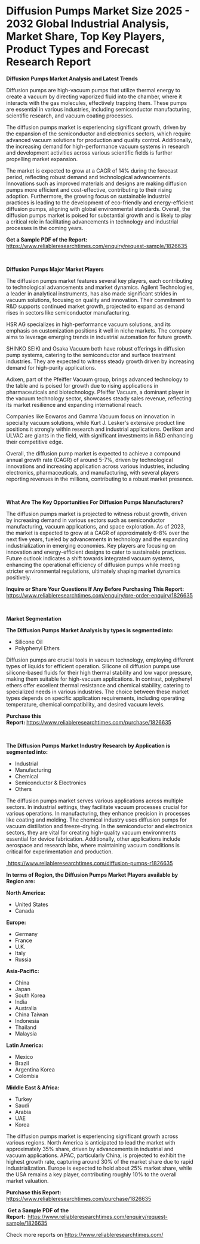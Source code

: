 <p><h1>Diffusion Pumps Market Size 2025 - 2032 Global Industrial Analysis, Market Share, Top Key Players, Product Types and Forecast Research Report</h1></p><p><strong>Diffusion Pumps Market Analysis and Latest Trends</strong></p>
<p><p>Diffusion pumps are high-vacuum pumps that utilize thermal energy to create a vacuum by directing vaporized fluid into the chamber, where it interacts with the gas molecules, effectively trapping them. These pumps are essential in various industries, including semiconductor manufacturing, scientific research, and vacuum coating processes.</p><p>The diffusion pumps market is experiencing significant growth, driven by the expansion of the semiconductor and electronics sectors, which require advanced vacuum solutions for production and quality control. Additionally, the increasing demand for high-performance vacuum systems in research and development activities across various scientific fields is further propelling market expansion. </p><p>The market is expected to grow at a CAGR of 14% during the forecast period, reflecting robust demand and technological advancements. Innovations such as improved materials and designs are making diffusion pumps more efficient and cost-effective, contributing to their rising adoption. Furthermore, the growing focus on sustainable industrial practices is leading to the development of eco-friendly and energy-efficient diffusion pumps, aligning with global environmental standards. Overall, the diffusion pumps market is poised for substantial growth and is likely to play a critical role in facilitating advancements in technology and industrial processes in the coming years.</p></p>
<p><strong>Get a Sample PDF of the Report:&nbsp;</strong> <a href="https://www.reliableresearchtimes.com/enquiry/request-sample/1826635?utm_campaign=2643&utm_medium=2&utm_source=Github&utm_content=ia&utm_term=09042025&utm_id=diffusion-pumps">https://www.reliableresearchtimes.com/enquiry/request-sample/1826635</a></p>
<p>&nbsp;</p>
<p><strong>Diffusion Pumps Major Market Players</strong></p>
<p><p>The diffusion pumps market features several key players, each contributing to technological advancements and market dynamics. Agilent Technologies, a leader in analytical instruments, has also made significant strides in vacuum solutions, focusing on quality and innovation. Their commitment to R&D supports continued market growth, projected to expand as demand rises in sectors like semiconductor manufacturing.</p><p>HSR AG specializes in high-performance vacuum solutions, and its emphasis on customization positions it well in niche markets. The company aims to leverage emerging trends in industrial automation for future growth.</p><p>SHINKO SEIKI and Osaka Vacuum both have robust offerings in diffusion pump systems, catering to the semiconductor and surface treatment industries. They are expected to witness steady growth driven by increasing demand for high-purity applications.</p><p>Adixen, part of the Pfeiffer Vacuum group, brings advanced technology to the table and is poised for growth due to rising applications in pharmaceuticals and biotechnology. Pfeiffer Vacuum, a dominant player in the vacuum technology sector, showcases steady sales revenue, reflecting its market resilience and expanding international reach.</p><p>Companies like Eowaros and Gamma Vacuum focus on innovation in specialty vacuum solutions, while Kurt J. Lesker's extensive product line positions it strongly within research and industrial applications. Oerlikon and ULVAC are giants in the field, with significant investments in R&D enhancing their competitive edge.</p><p>Overall, the diffusion pump market is expected to achieve a compound annual growth rate (CAGR) of around 5-7%, driven by technological innovations and increasing application across various industries, including electronics, pharmaceuticals, and manufacturing, with several players reporting revenues in the millions, contributing to a robust market presence.</p></p>
<p>&nbsp;</p>
<p><strong>What Are The Key Opportunities For Diffusion Pumps Manufacturers?</strong></p>
<p><p>The diffusion pumps market is projected to witness robust growth, driven by increasing demand in various sectors such as semiconductor manufacturing, vacuum applications, and space exploration. As of 2023, the market is expected to grow at a CAGR of approximately 6-8% over the next five years, fueled by advancements in technology and the expanding industrialization in emerging economies. Key players are focusing on innovation and energy-efficient designs to cater to sustainable practices. Future outlook indicates a shift towards integrated vacuum systems, enhancing the operational efficiency of diffusion pumps while meeting stricter environmental regulations, ultimately shaping market dynamics positively.</p></p>
<p><strong>Inquire or Share Your Questions If Any Before Purchasing This Report:</strong> <a href="https://www.reliableresearchtimes.com/enquiry/pre-order-enquiry/1826635?utm_campaign=2643&utm_medium=2&utm_source=Github&utm_content=ia&utm_term=09042025&utm_id=diffusion-pumps">https://www.reliableresearchtimes.com/enquiry/pre-order-enquiry/1826635</a></p>
<p>&nbsp;</p>
<p><strong>Market Segmentation</strong></p>
<p><strong>The Diffusion Pumps Market Analysis by types is segmented into:</strong></p>
<p><ul><li>Silicone Oil</li><li>Polyphenyl Ethers</li></ul></p>
<p><p>Diffusion pumps are crucial tools in vacuum technology, employing different types of liquids for efficient operation. Silicone oil diffusion pumps use silicone-based fluids for their high thermal stability and low vapor pressure, making them suitable for high-vacuum applications. In contrast, polyphenyl ethers offer excellent thermal resistance and chemical stability, catering to specialized needs in various industries. The choice between these market types depends on specific application requirements, including operating temperature, chemical compatibility, and desired vacuum levels.</p></p>
<p><strong>Purchase this Report:&nbsp;</strong><a href="https://www.reliableresearchtimes.com/purchase/1826635?utm_campaign=2643&utm_medium=2&utm_source=Github&utm_content=ia&utm_term=09042025&utm_id=diffusion-pumps">https://www.reliableresearchtimes.com/purchase/1826635</a></p>
<p>&nbsp;</p>
<p><strong>The Diffusion Pumps Market Industry Research by Application is segmented into:</strong></p>
<p><ul><li>Industrial</li><li>Manufacturing</li><li>Chemical</li><li>Semiconductor & Electronics</li><li>Others</li></ul></p>
<p><p>The diffusion pumps market serves various applications across multiple sectors. In industrial settings, they facilitate vacuum processes crucial for various operations. In manufacturing, they enhance precision in processes like coating and molding. The chemical industry uses diffusion pumps for vacuum distillation and freeze-drying. In the semiconductor and electronics sectors, they are vital for creating high-quality vacuum environments essential for device fabrication. Additionally, other applications include aerospace and research labs, where maintaining vacuum conditions is critical for experimentation and production.</p></p>
<p><a href="https://www.reliableresearchtimes.com/diffusion-pumps-r1826635?utm_campaign=2643&utm_medium=2&utm_source=Github&utm_content=ia&utm_term=09042025&utm_id=diffusion-pumps">&nbsp;https://www.reliableresearchtimes.com/diffusion-pumps-r1826635</a></p>
<p><strong>In terms of Region, the Diffusion Pumps Market Players available by Region are:</strong></p>
<p>
    <p> <strong> North America: </strong>
        <ul>
            <li>United States</li>
            <li>Canada</li>
        </ul>
        </p> 
    <p> <strong> Europe: </strong>
        <ul>
            <li>Germany</li>
            <li>France</li>
            <li>U.K.</li>
            <li>Italy</li>
            <li>Russia</li>
        </ul>
        </p> 
    <p> <strong> Asia-Pacific: </strong>
        <ul>
            <li>China</li>
            <li>Japan</li>
            <li>South Korea</li>
            <li>India</li>
            <li>Australia</li>
            <li>China Taiwan</li>
            <li>Indonesia</li>
            <li>Thailand</li>
            <li>Malaysia</li>
        </ul>
        </p> 
    <p> <strong> Latin America: </strong>
        <ul>
            <li>Mexico</li>
            <li>Brazil</li>
            <li>Argentina Korea</li>
            <li>Colombia</li>
        </ul>
        </p> 
    <p> <strong> Middle East & Africa: </strong>
        <ul>
            <li>Turkey</li>
            <li>Saudi</li>
            <li>Arabia</li>
            <li>UAE</li>
            <li>Korea</li>
        </ul>
    </p>
    </p>
<p><p>The diffusion pumps market is experiencing significant growth across various regions. North America is anticipated to lead the market with approximately 35% share, driven by advancements in industrial and vacuum applications. APAC, particularly China, is projected to exhibit the highest growth rate, capturing around 30% of the market share due to rapid industrialization. Europe is expected to hold about 25% market share, while the USA remains a key player, contributing roughly 10% to the overall market valuation.</p></p>
<p><strong>Purchase this Report: </strong><a href="https://www.reliableresearchtimes.com/purchase/1826635?utm_campaign=2643&utm_medium=2&utm_source=Github&utm_content=ia&utm_term=09042025&utm_id=diffusion-pumps">https://www.reliableresearchtimes.com/purchase/1826635</a></p>
<p>&nbsp;<strong>Get a Sample PDF of the Report:&nbsp;&nbsp;</strong><a href="https://www.reliableresearchtimes.com/enquiry/request-sample/1826635?utm_campaign=2643&utm_medium=2&utm_source=Github&utm_content=ia&utm_term=09042025&utm_id=diffusion-pumps">https://www.reliableresearchtimes.com/enquiry/request-sample/1826635</a></p>
<p><strong></strong></p>
<p>Check more reports on <a href="https://www.reliableresearchtimes.com/?utm_campaign=2643&utm_medium=2&utm_source=Github&utm_content=ia&utm_term=09042025&utm_id=diffusion-pumps">https://www.reliableresearchtimes.com/</a></p>